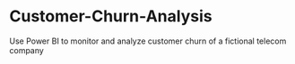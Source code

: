 # Customer-Churn-Analysis
Use Power BI to monitor and analyze customer churn of a fictional telecom company
